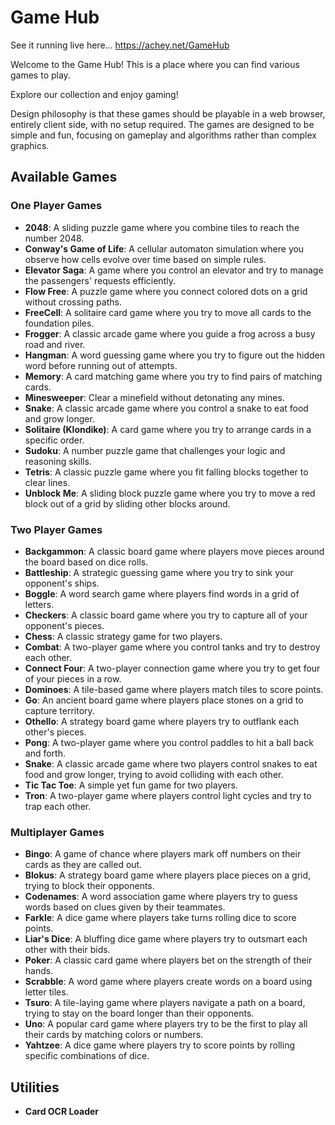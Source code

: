 Game Hub
========

See it running live here... https://achey.net/GameHub

Welcome to the Game Hub! This is a place where you can find various games to play.

Explore our collection and enjoy gaming!

Design philosophy is that these games should be playable in a web browser, entirely client side, with no setup required. The games are designed to be simple and fun, focusing on gameplay and algorithms rather than complex graphics.

## Available Games

### One Player Games
- **2048**: A sliding puzzle game where you combine tiles to reach the number 2048.
- **Conway's Game of Life**: A cellular automaton simulation where you observe how cells evolve over time based on simple rules.
- **Elevator Saga**: A game where you control an elevator and try to manage the passengers' requests efficiently.
- **Flow Free**: A puzzle game where you connect colored dots on a grid without crossing paths.
- **FreeCell**: A solitaire card game where you try to move all cards to the foundation piles.
- **Frogger**: A classic arcade game where you guide a frog across a busy road and river.
- **Hangman**: A word guessing game where you try to figure out the hidden word before running out of attempts.
- **Memory**: A card matching game where you try to find pairs of matching cards.
- **Minesweeper**: Clear a minefield without detonating any mines.
- **Snake**: A classic arcade game where you control a snake to eat food and grow longer.
- **Solitaire (Klondike)**: A card game where you try to arrange cards in a specific order.
- **Sudoku**: A number puzzle game that challenges your logic and reasoning skills.
- **Tetris**: A classic puzzle game where you fit falling blocks together to clear lines.
- **Unblock Me**: A sliding block puzzle game where you try to move a red block out of a grid by sliding other blocks around.

### Two Player Games
- **Backgammon**: A classic board game where players move pieces around the board based on dice rolls.
- **Battleship**: A strategic guessing game where you try to sink your opponent's ships.
- **Boggle**: A word search game where players find words in a grid of letters.
- **Checkers**: A classic board game where you try to capture all of your opponent's pieces.
- **Chess**: A classic strategy game for two players.
- **Combat**: A two-player game where you control tanks and try to destroy each other.
- **Connect Four**: A two-player connection game where you try to get four of your pieces in a row.
- **Dominoes**: A tile-based game where players match tiles to score points.
- **Go**: An ancient board game where players place stones on a grid to capture territory.
- **Othello**: A strategy board game where players try to outflank each other's pieces.
- **Pong**: A two-player game where you control paddles to hit a ball back and forth.
- **Snake**: A classic arcade game where two players control snakes to eat food and grow longer, trying to avoid colliding with each other.
- **Tic Tac Toe**: A simple yet fun game for two players.
- **Tron**: A two-player game where players control light cycles and try to trap each other.

### Multiplayer Games
- **Bingo**: A game of chance where players mark off numbers on their cards as they are called out.
- **Blokus**: A strategy board game where players place pieces on a grid, trying to block their opponents.
- **Codenames**: A word association game where players try to guess words based on clues given by their teammates.
- **Farkle**: A dice game where players take turns rolling dice to score points.
- **Liar's Dice**: A bluffing dice game where players try to outsmart each other with their bids.
- **Poker**: A classic card game where players bet on the strength of their hands.
- **Scrabble**: A word game where players create words on a board using letter tiles.
- **Tsuro**: A tile-laying game where players navigate a path on a board, trying to stay on the board longer than their opponents.
- **Uno**: A popular card game where players try to be the first to play all their cards by matching colors or numbers.
- **Yahtzee**: A dice game where players try to score points by rolling specific combinations of dice.

## Utilities

- **Card OCR Loader**